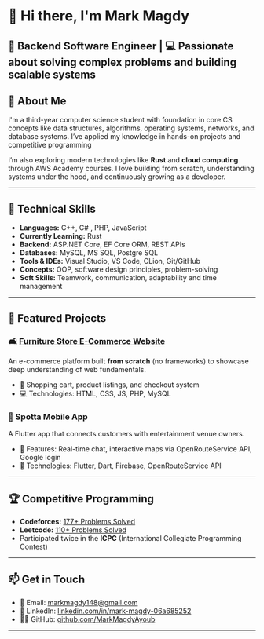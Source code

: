 # 👋 Hi there, I'm Mark Magdy

🎯 **Backend Software Engineer** | 💻 Passionate about solving complex problems and building scalable systems  
---

## 🚀 About Me

I'm a third-year computer science student with foundation in core CS concepts like data structures, algorithms, operating systems, networks, and database systems. I’ve applied my knowledge in hands-on projects and competitive programming

I’m also exploring modern technologies like **Rust** and **cloud computing** through AWS Academy courses. I love building from scratch, understanding systems under the hood, and continuously growing as a developer.

---

## 🧠 Technical Skills

- **Languages:** C++, C# , PHP, JavaScript
- **Currently Learning:** Rust
- **Backend:** ASP.NET Core, EF Core ORM, REST APIs
- **Databases:** MySQL, MS SQL, Postgre SQL
- **Tools & IDEs:** Visual Studio, VS Code, CLion, Git/GitHub
- **Concepts:** OOP, software design principles, problem-solving
- **Soft Skills:** Teamwork, communication, adaptability and time management

---

## 📂 Featured Projects

### 🛋️ [Furniture Store E-Commerce Website](https://github.com/MarkMagdyAyoub/Furniture-Store-Website)
An e-commerce platform built **from scratch** (no frameworks) to showcase deep understanding of web fundamentals.
- 🛒 Shopping cart, product listings, and checkout system
- 💻 Technologies: HTML, CSS, JS, PHP, MySQL

### 📍 Spotta Mobile App
A Flutter app that connects customers with entertainment venue owners.
- 📲 Features: Real-time chat, interactive maps via OpenRouteService API, Google login
- 🔧 Technologies: Flutter, Dart, Firebase, OpenRouteService API

---

## 🏆 Competitive Programming

- **Codeforces:** [177+ Problems Solved](https://codeforces.com/profile/MarkCython)  
- **Leetcode:** [110+ Problems Solved](https://leetcode.com/u/markgeforce4080)  
- Participated twice in the **ICPC** (International Collegiate Programming Contest)

---

## 📫 Get in Touch

- 📧 Email: [markmagdy148@gmail.com](mailto:markgeforce4080@gmail.com)  
- 🔗 LinkedIn: [linkedin.com/in/mark-magdy-06a685252](https://linkedin.com/in/mark-magdy-06a685252)  
- 🧑‍💻 GitHub: [github.com/MarkMagdyAyoub](https://github.com/MarkMagdyAyoub)

---

